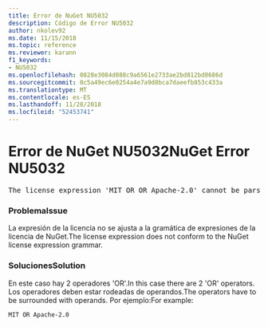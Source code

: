 ```yaml
---
title: Error de NuGet NU5032
description: Código de Error NU5032
author: nkolev92
ms.date: 11/15/2018
ms.topic: reference
ms.reviewer: karann
f1_keywords:
- NU5032
ms.openlocfilehash: 0828e3084d088c9a6561e2733ae2bd812bd0686d
ms.sourcegitcommit: 0c5a49ec6e0254a4e7a9d8bca7daeefb853c433a
ms.translationtype: MT
ms.contentlocale: es-ES
ms.lasthandoff: 11/28/2018
ms.locfileid: "52453741"
---
```

# <a name="nuget-error-nu5032"></a><span data-ttu-id="da1ca-103">Error de NuGet NU5032</span><span class="sxs-lookup"><span data-stu-id="da1ca-103">NuGet Error NU5032</span></span>
<pre>The license expression 'MIT OR OR Apache-2.0' cannot be parsed succesfully. The license expression is invalid.</pre>

### <a name="issue"></a><span data-ttu-id="da1ca-104">Problema</span><span class="sxs-lookup"><span data-stu-id="da1ca-104">Issue</span></span>

<span data-ttu-id="da1ca-105">La expresión de la licencia no se ajusta a la gramática de expresiones de la licencia de NuGet.</span><span class="sxs-lookup"><span data-stu-id="da1ca-105">The license expression does not conform to the NuGet license expression grammar.</span></span>

### <a name="solution"></a><span data-ttu-id="da1ca-106">Soluciones</span><span class="sxs-lookup"><span data-stu-id="da1ca-106">Solution</span></span>

<span data-ttu-id="da1ca-107">En este caso hay 2 operadores 'OR'.</span><span class="sxs-lookup"><span data-stu-id="da1ca-107">In this case there are 2 'OR' operators.</span></span> <span data-ttu-id="da1ca-108">Los operadores deben estar rodeadas de operandos.</span><span class="sxs-lookup"><span data-stu-id="da1ca-108">The operators have to be surrounded with operands.</span></span> <span data-ttu-id="da1ca-109">Por ejemplo:</span><span class="sxs-lookup"><span data-stu-id="da1ca-109">For example:</span></span>
```
MIT OR Apache-2.0
```